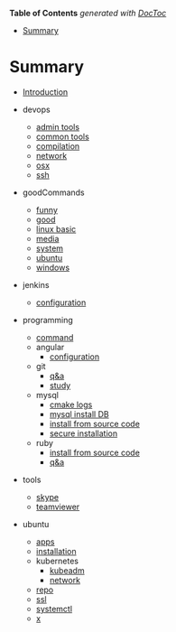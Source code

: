 <!-- START doctoc generated TOC please keep comment here to allow auto update -->
<!-- DON'T EDIT THIS SECTION, INSTEAD RE-RUN doctoc TO UPDATE -->
**Table of Contents**  *generated with [DocToc](https://github.com/thlorenz/doctoc)*

- [Summary](#summary)

<!-- END doctoc generated TOC please keep comment here to allow auto update -->

# Summary

* [Introduction](README.md)

* devops
    * [admin tools](devops/adminTools.md)
    * [common tools](devops/commonTools.md)
    * [compilation](devops/compilation.md)
    * [network](devops/network.md)
    * [osx](devops/osx.md)
    * [ssh](devops/ssh.md)

* goodCommands
    * [funny](goodCommands/funny.md)
    * [good](goodCommands/good.md)
    * [linux basic](goodCommands/linuxBasic.md)
    * [media](goodCommands/media.md)
    * [system](goodCommands/system.md)
    * [ubuntu](goodCommands/ubuntu.md)
    * [windows](goodCommands/windows.md)

* jenkins
    * [configuration](jenkins/configuration.md)

* programming
    * [command](programming/programCommand.md)
    * angular
        * [configuration](programming/angular/angularConfiguraion.md)
    * git
        * [q&a](programming/git/gitQ&A.md)
        * [study](programming/git/gitStudy.md)
    * mysql
        * [cmake logs](programming/mysql/mysqlCmakeLogs.md)
        * [mysql install DB](programming/mysql/mysqlInstallDB.md)
        * [install from source code](programming/mysql/mysqlInstallationBySourceCode.md)
        * [secure installation](programming/mysql/mysqlSecureInstallation.md)
    * ruby
        * [install from source code](programming/ruby/rubyInstallationBySourceCode.md)
        * [q&a](programming/ruby/rubyInstallationQ&A.md)

* tools
    * [skype](tools/skype.md)
    * [teamviewer](tools/teamviewer.md)

* ubuntu
    * [apps](ubuntu/apps.md)
    * [installation](ubuntu/installation.md)
    * kubernetes
        * [kubeadm](ubuntu/kubernetes/kubeadm.md)
        * [network](ubuntu/kubernetes/network.md)
    * [repo](ubuntu/repo.md)
    * [ssl](ubuntu/ssl.md)
    * [systemctl](ubuntu/systemctl.md)
    * [x](ubuntu/x.md)

